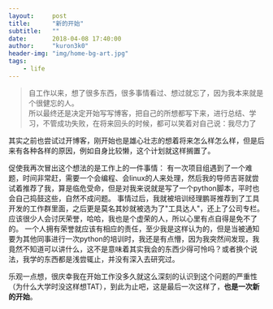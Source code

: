 ```yaml
---
layout:     post
title:      "新的开始"
subtitle:   ""
date:       2018-04-08 17:40:00
author:     "kuron3k0"
header-img: "img/home-bg-art.jpg"
tags:
    - life
---
```


> 自工作以来，想了很多东西，很多事情看过、想过就忘了，因为我本来就是个很健忘的人。
> <br>
> 所以最终还是决定开始写写博客，把自己的所想都写下来，进行总结、学习，不管成功失败，在将来回头的时候，都可以笑着对自己说：我尽力了

其实之前也尝试过开博客，刚开始也是雄心壮志的想着将来怎么样怎么样，但是后来有各种各样的原因，例如自身比较懒，这个计划就这样搁置了。

促使我再次冒出这个想法的是工作上的一件事情：
有一次项目组遇到了一个难题，时间非常赶，需要一个会编程、会linux的人来处理，然后我的导师吉哥就尝试着推荐了我，算是临危受命，但是对我来说就是写了一个python脚本，平时也会自己捣鼓这些，自然不成问题。
事情过后，我就被培训经理鹏哥推荐到了工具开发的工作群里面，之后更是莫名其妙就被选为了"工具达人"，还上了公司专栏。应该很少人会讨厌荣誉，哈哈，我也是个虚荣的人，所以心里有点自得是免不了的。
一个人拥有荣誉就应该有相应的责任，至少我是这样认为的，但是当被通知要为其他同事进行一次python的培训时，我还是有点懵，因为我突然间发现，我竟然不知道可以讲什么，这不是意味着其实我会的东西少得可怜吗？或者换个说法，我学的东西都是浅尝辄止，并没有深入去研究过。

乐观一点想，很庆幸我在开始工作没多久就这么深刻的认识到这个问题的严重性（为什么大学时没这样想TAT），到此为止吧，这是最后一次这样了，**也是一次新的开始**。


